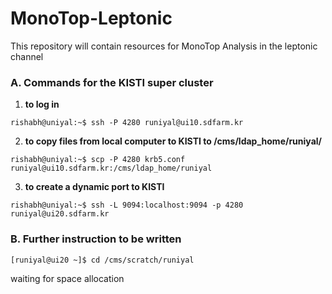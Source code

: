 # MonoTop-Leptonic
This repository will contain resources for MonoTop Analysis in the leptonic channel

### A. Commands for the KISTI super cluster

1. **to log in**

````console
rishabh@uniyal:~$ ssh -P 4280 runiyal@ui10.sdfarm.kr
````

2. **to copy files from local computer to KISTI to /cms/ldap_home/runiyal/**

````console
rishabh@uniyal:~$ scp -P 4280 krb5.conf runiyal@ui10.sdfarm.kr:/cms/ldap_home/runiyal
````

3. **to create a dynamic port to KISTI**

````console
rishabh@uniyal:~$ ssh -L 9094:localhost:9094 -p 4280 runiyal@ui20.sdfarm.kr
````

### B. Further instruction to be written

````console
[runiyal@ui20 ~]$ cd /cms/scratch/runiyal 
````
waiting for space allocation
